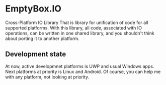 # EmptyBox.IO
Cross-Platform IO Library
That is library for unification of code for all supported platforms. With this library, all code, associated with IO operations, can be written in one shared library, and you shouldn't think about porting it to another platform.
## Development state
At now, active developmnet platforms is UWP and usual Windows apps. Next platforms at priority is Linux and Android. Of course, you can help me with any platform, not looking at priority.
